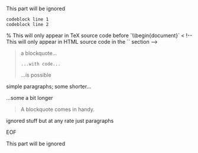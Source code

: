 
This part will be ignored

<start/>

```
codeblock line 1
codeblock line 2
```

<append dest=front realm=tex>
<raw>% This will only appear in TeX source code before `\\begin{document}`</raw>
</append>

<append dest=front realm=html>
<raw>< !-- This will only appear in HTML source code in the `<head>` section --></raw>
</append>

> a blockquote...
> ```
> ...with code...
> ```
> ...is possible

simple paragraphs;
some shorter...


...some a bit longer

> A blockquote comes in handy.

<ignore>
ignored stuff
</ignore>
but at any rate
just
paragraphs

EOF
<stop/>

This part will be ignored